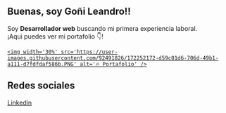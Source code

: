 ## Buenas, soy Goñi Leandro!!

<p>Soy <strong>Desarrollador web</strong> buscando mi primera experiencia laboral.<br />¡Aqui puedes ver mi portafolio 👇!</p>


  
  <a href='https://lean-13.github.io/portafolio/'>

    <img width='30%' src='https://user-images.githubusercontent.com/92491826/172252172-d59c01d6-706d-49b1-a111-d7fdfdaf586b.PNG' alt='🔥 Portafolio' />
    
  </a>
  



## Redes sociales

<div> 
    <a href='https://www.linkedin.com/in/leandro-go%C3%B1i-5573a8228/'>Linkedin</a>
</div>
  

